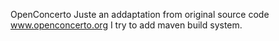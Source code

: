 
OpenConcerto
Juste an addaptation from original source code www.openconcerto.org I try to add maven build system.
